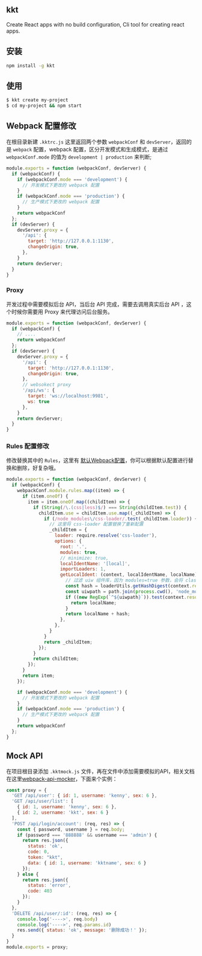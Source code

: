 kkt
--- 

Create React apps with no build configuration, Cli tool for creating react apps.

## 安装

```bash
npm install -g kkt
```

## 使用

```bash
$ kkt create my-project
$ cd my-project && npm start
```

## Webpack 配置修改

在根目录新建 `.kktrc.js` 这里返回两个参数 `webpackConf` 和 `devServer`，返回的是 `webpack` 配置，webpack 配置，区分开发模式和生成模式，是通过 `webpackConf.mode` 的值为 `development | production` 来判断;

```js
module.exports = function (webpackConf, devServer) {
  if (webpackConf) {
    if (webpackConf.mode === 'development') {
      // 开发模式下更改的 webpack 配置
    }
    if (webpackConf.mode === 'production') {
      // 生产模式下更改的 webpack 配置
    }
    return webpackConf
  };
  if (devServer) {
    devServer.proxy = {
      '/api': {
        target: 'http://127.0.0.1:1130',
        changeOrigin: true,
      },
    }
    return devServer;
  }
}
```

### Proxy

开发过程中需要模拟后台 API，当后台 API 完成，需要去调用真实后台 API ，这个时候你需要用 Proxy 来代理访问后台服务。

```js
module.exports = function (webpackConf, devServer) {
  if (webpackConf) {
    // ....
    return webpackConf
  };
  if (devServer) {
    devServer.proxy = {
      '/api': {
        target: 'http://127.0.0.1:1130',
        changeOrigin: true,
      },
      // websokect proxy
      '/api/ws': {
        target: 'ws://localhost:9981',
        ws: true
      },
    }
    return devServer;
  }
}
```

### Rules 配置修改

修改替换其中的 `Rules`，这里有 [默认Webpack配置](./conf)，你可以根据默认配置进行替换和删除，好复杂哦。

```js
module.exports = function (webpackConf, devServer) {
  if (webpackConf) {
    webpackConf.module.rules.map((item) => {
      if (item.oneOf) {
        item = item.oneOf.map((childItem) => {
          if (String(/\.(css|less)$/) === String(childItem.test)) {
            childItem.use = childItem.use.map((_childItem) => {
              if (/node_modules\/css-loader/.test(_childItem.loader)) {
                // 这里将 css-loader 配置替换了重新配置
                _childItem = {
                  loader: require.resolve('css-loader'),
                  options: {
                    root: '.',
                    modules: true,
                    // minimize: true,
                    localIdentName: '[local]',
                    importLoaders: 1,
                    getLocalIdent: (context, localIdentName, localName) => {
                      // 过滤 uiw 组件库，因为 modules=true 参数，会将 className替换成Hash，导致uiw样式无法加载
                      const hash = loaderUtils.getHashDigest(context.resourcePath + localIdentName, 'md5', 'base64', 5);
                      const uiwpath = path.join(process.cwd(), 'node_modules', 'uiw');
                      if ((new RegExp(`^${uiwpath}`)).test(context.resourcePath)) {
                        return localName;
                      }
                      return localName + hash;
                    },
                  },
                }
              }
              return _childItem;
            });
          }
          return childItem;
        });
      }
      return item;
    });

    if (webpackConf.mode === 'development') {
      // 开发模式下更改的 webpack 配置
    }
    if (webpackConf.mode === 'production') {
      // 生产模式下更改的 webpack 配置
    }
    return webpackConf
  };
}
```

## Mock API

在项目根目录添加 `.kktmock.js` 文件，再在文件中添加需要模拟的API，相关文档在这里[webpack-api-mocker](https://github.com/jaywcjlove/webpack-api-mocker)，下面来个实例：

```js
const proxy = {
  'GET /api/user': { id: 1, username: 'kenny', sex: 6 },
  'GET /api/user/list': [
    { id: 1, username: 'kenny', sex: 6 }, 
    { id: 2, username: 'kkt', sex: 6 }
  ],
  'POST /api/login/account': (req, res) => {
    const { password, username } = req.body;
    if (password === '888888' && username === 'admin') {
      return res.json({
        status: 'ok',
        code: 0,
        token: "kkt",
        data: { id: 1, username: 'kktname', sex: 6 }
      });
    } else {
      return res.json({
        status: 'error',
        code: 403
      });
    }
  },
  'DELETE /api/user/:id': (req, res) => {
    console.log('---->', req.body)
    console.log('---->', req.params.id)
    res.send({ status: 'ok', message: '删除成功！' });
  }
}
module.exports = proxy;
```
